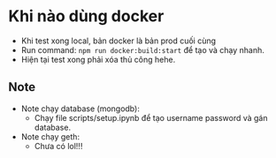 # Khi nào dùng docker

- Khi test xong local, bản docker là bản prod cuối cùng
- Run command: `npm run docker:build:start` để tạo và chạy nhanh.
- Hiện tại test xong phải xóa thủ công hehe.

## Note

- Note chạy database (mongodb):
  - Chạy file scripts/setup.ipynb để tạo username password và gán database.
- Note chạy geth:
  - Chưa có lol!!!
